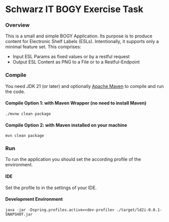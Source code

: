 # Schwarz IT BOGY Exercise Task

### Overview

This is a small and simple BOGY Application. Its purpose is to produce content for 
Electronic Shelf Labels (ESLs). Intentionally, it supports only a minimal feature set. This comprises:

* Input ESL Params as fixed values or by a restful request
* Output ESL Content as PNG to a File or to a Restful-Endpoint 


### Compile

You need JDK 21 (or later) and optionally [Apache Maven](https://maven.apache.org/) to compile and run the code.

#### Compile Option 1: with Maven Wrapper (no need to install Maven)
`./mvnw clean package`

#### Compile Option 2: with Maven installed on your machine
`mvn clean package`

### Run
To run the application you should set the according profile of the environment.

#### IDE
Set the profile to <your-profile> in the settings of your IDE.

#### Development Environment
`java -jar -Dspring.profiles.active=<dev-profile> ./target/ld2i-0.0.1-SNAPSHOT.jar`


